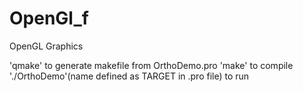 # OpenGl_f
OpenGL Graphics

'qmake' to generate makefile from  OrthoDemo.pro
'make' to compile
'./OrthoDemo'(name defined as TARGET in .pro file) to run
